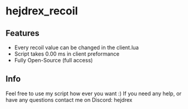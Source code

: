 # hejdrex_recoil
## Features
- Every recoil value can be changed in the client.lua
- Script takes 0.00 ms in client preformance
- Fully Open-Source (full access)

## Info
Feel free to use my script how ever you want :)
If you need any help, or have any questions contact me on Discord: hejdrex
